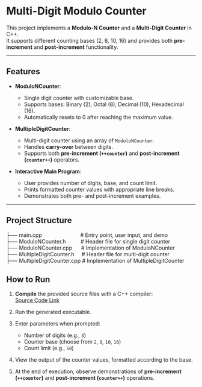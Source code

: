 # Multi-Digit Modulo Counter

This project implements a **Modulo-N Counter** and a **Multi-Digit Counter** in C++.  
It supports different counting bases (2, 8, 10, 16) and provides both **pre-increment** and **post-increment** functionality.

---

## Features
- **ModuloNCounter**:  
  - Single digit counter with customizable base.  
  - Supports bases: Binary (2), Octal (8), Decimal (10), Hexadecimal (16).  
  - Automatically resets to 0 after reaching the maximum value.  

- **MultipleDigitCounter**:  
  - Multi-digit counter using an array of `ModuloNCounter`.  
  - Handles **carry-over** between digits.  
  - Supports both **pre-increment (`++counter`)** and **post-increment (`counter++`)** operators.  

- **Interactive Main Program**:  
  - User provides number of digits, base, and count limit.  
  - Prints formatted counter values with appropriate line breaks.  
  - Demonstrates both pre- and post-increment examples.  

---

## Project Structure
├── main.cpp &nbsp;&nbsp;&nbsp;&nbsp;&nbsp;&nbsp;&nbsp;&nbsp;&nbsp;&nbsp;&nbsp;&nbsp;&nbsp;&nbsp;&nbsp;&nbsp;&nbsp;&nbsp;&nbsp;&nbsp;&nbsp;&nbsp;&nbsp;&nbsp;&nbsp;# Entry point, user input, and demo<br>
├── ModuloNCounter.h&nbsp;&nbsp;&nbsp;&nbsp;&nbsp;&nbsp;&nbsp;&nbsp;&nbsp;&nbsp;# Header file for single digit counter<br>
├── ModuloNCounter.cpp&nbsp;&nbsp;&nbsp;&nbsp;&nbsp;&nbsp;# Implementation of ModuloNCounter<br>
├── MultipleDigitCounter.h &nbsp;&nbsp;&nbsp;&nbsp;# Header file for multi-digit counter<br>
├── MultipleDigitCounter.cpp # Implementation of MultipleDigitCounter<br>

## How to Run

1. **Compile** the provided source files with a C++ compiler:  
   [Source Code Link](https://github.com/DheerajSwaroopSaligramaMahesh/Advanced_Programming_Techniques-ModuloNCounter/tree/main/ModuloNCounter/myCode)

2. Run the generated executable.

3. Enter parameters when prompted:
   - Number of digits (e.g., `3`)
   - Counter base (choose from `2`, `8`, `10`, `16`)
   - Count limit (e.g., `50`)

4. View the output of the counter values, formatted according to the base.

5. At the end of execution, observe demonstrations of **pre-increment (`++counter`)** and **post-increment (`counter++`)** operations.


